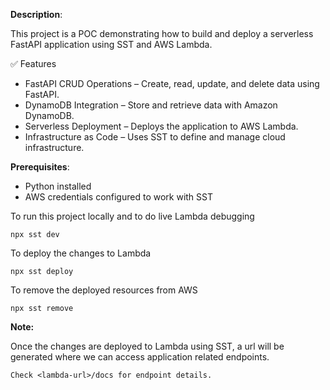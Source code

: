 **Description**:

This project is a POC demonstrating how to build and deploy a serverless FastAPI application using SST and AWS Lambda.

✅ Features

- FastAPI CRUD Operations – Create, read, update, and delete data using FastAPI.
- DynamoDB Integration – Store and retrieve data with Amazon DynamoDB.
- Serverless Deployment – Deploys the application to AWS Lambda.
- Infrastructure as Code – Uses SST to define and manage cloud infrastructure.

**Prerequisites**:
- Python installed
- AWS credentials configured to work with SST

To run this project locally and to do live Lambda debugging
```
npx sst dev
```
To deploy the changes to Lambda
```
npx sst deploy
```
To remove the deployed resources from AWS
```
npx sst remove
```
**Note:**

Once the changes are deployed to Lambda using SST, a url will be generated where we can access application related endpoints.
```
Check <lambda-url>/docs for endpoint details.
```